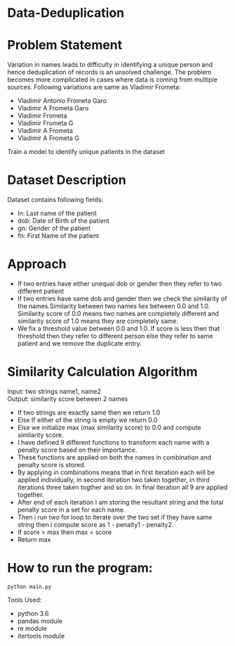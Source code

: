 # Data-Deduplication

# Problem Statement 
Variation in names leads to difficulty in identifying a unique person and hence deduplication
of records is an unsolved challenge. The problem becomes more complicated in cases where
data is coming from multiple sources. Following variations are same as Vladimir Frometa:
* Vladimir Antonio Frometa Garo
* Vladimir A Frometa Garo
* Vladimir Frometa
* Vladimir Frometa G
* Vladimir A Frometa
* Vladimir A Frometa G

Train a model to identify unique patients in the dataset

# Dataset Description 
Dataset contains following fields:
* ln: Last name of the patient
* dob: Date of Birth of the patient
* gn: Gender of the patient
* fn: First Name of the patient

# Approach 
* If two entries have either unequal dob or gender then they refer to two different patient
* If two entries have same dob and gender then we check the similarity of the names.Similarity between two names lies between 0.0 and 1.0. Similarity score of 0.0 means two names are completely different and similarity score of 1.0 means they are completely same.
* We fix a threshold value between 0.0 and 1.0. If score is less then that threshold then they refer to different person else they refer to same patient and we remove the duplicate entry.

# Similarity Calculation Algorithm 
Input: two strings name1, name2 <br/>
Output: similarity score between 2 names<br/>
* If two strings are exactly same then we return 1.0
* Else If either of the string is empty we return 0.0
* Else we initialize max (max similarity score) to 0.0 and compute similarity score.
* I have defined 9 different functions to transform each name with a penalty score based on their importance. 
* These functions are applied on both the names in combination and penalty score is stored.
* By applying in combinations means that in first iteration each will be applied individually, in second iteration two taken together, in third iterations three taken togther and so on. In final iteration all 9 are applied together.
* After end of each iteration I am storing the resultant string and the total penalty score in a set for each name.
* Then i run two for loop to iterate over the two set if they have same string then i compute score as 1 - penalty1 - penalty2. 
* If score > max then max = score
* Return max


# How to run the program:
`python main.py` <br/>

Tools Used: 
* python 3.6
* pandas module
* re module
* itertools module